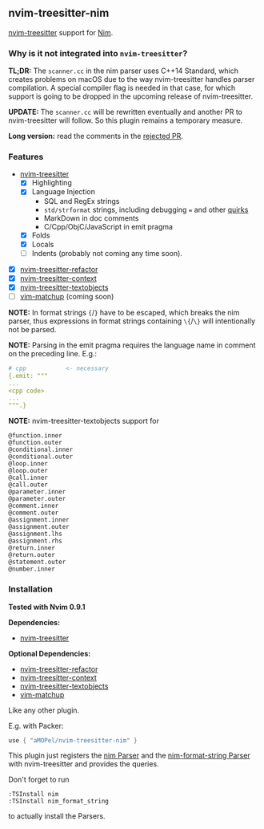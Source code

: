 ## nvim-treesitter-nim

[nvim-treesitter](https://github.com/nvim-treesitter/nvim-treesitter) support for [Nim](https://nim-lang.org).

### Why is it not integrated into `nvim-treesitter`?

**TL;DR:** The `scanner.cc` in the nim parser uses C++14 Standard,
which creates problems on macOS due to the way nvim-treesitter handles 
parser compilation. A special compiler flag is needed in that case,
for which support is going to be dropped in the upcoming release of nvim-treesitter.

**UPDATE:** The `scanner.cc` will be rewritten eventually and another PR
to nvim-treesitter will follow. So this plugin remains a temporary measure.

**Long version:** read the comments in the [rejected PR](https://github.com/nvim-treesitter/nvim-treesitter/pull/5437).

### Features

* [nvim-treesitter](https://github.com/nvim-treesitter/nvim-treesitter)
    * [x] Highlighting 
    * [x] Language Injection
      * SQL and RegEx strings
      * `std/strformat` strings, including debugging `=` and other 
        [quirks](https://nim-lang.org/docs/strformat.html#standard-format-specifiers-for-strings-integers-and-floats)
      * MarkDown in doc comments
      * C/Cpp/ObjC/JavaScript in emit pragma 
    * [x] Folds
    * [x] Locals
    * [ ] Indents (probably not coming any time soon).
* [x] [nvim-treesitter-refactor](https://github.com/nvim-treesitter/nvim-treesitter-refactor)
* [x] [nvim-treesitter-context](https://github.com/nvim-treesitter/nvim-treesitter-context)
* [x] [nvim-treesitter-textobjects](https://github.com/nvim-treesitter/nvim-treesitter-textobjects)
* [ ] [vim-matchup](https://github.com/andymass/vim-matchup) (coming soon)

**NOTE:** 
In format strings `{`/`}` have to be escaped, which breaks the nim parser,
thus expressions in format strings containing `\{`/`\}` will intentionally not be parsed.

**NOTE:** 
Parsing in the emit pragma requires the language name in comment on the preceding line.
E.g.:

```nim
# cpp           <- necessary
{.emit: """
...
<cpp code>
...
""".}
```

**NOTE:** 
nvim-treesitter-textobjects support for

```
@function.inner
@function.outer
@conditional.inner
@conditional.outer
@loop.inner
@loop.outer
@call.inner
@call.outer
@parameter.inner
@parameter.outer
@comment.inner
@comment.outer
@assignment.inner
@assignment.outer
@assignment.lhs
@assignment.rhs
@return.inner
@return.outer
@statement.outer
@number.inner
```

### Installation

**Tested with Nvim 0.9.1**

**Dependencies:**

* [nvim-treesitter](https://github.com/nvim-treesitter/nvim-treesitter)

**Optional Dependencies:**

* [nvim-treesitter-refactor](https://github.com/nvim-treesitter/nvim-treesitter-refactor)
* [nvim-treesitter-context](https://github.com/nvim-treesitter/nvim-treesitter-context)
* [nvim-treesitter-textobjects](https://github.com/nvim-treesitter/nvim-treesitter-textobjects)
* [vim-matchup](https://github.com/andymass/vim-matchup)

Like any other plugin.

E.g. with Packer:

```lua
use { "aMOPel/nvim-treesitter-nim" }
```

This plugin just registers the 
[nim Parser](https://github.com/alaviss/tree-sitter-nim) 
and the
[nim-format-string Parser](https://github.com/aMOPel/tree-sitter-nim-format-string)
with nvim-treesitter and provides the queries.

Don't forget to run

```
:TSInstall nim
:TSInstall nim_format_string
```

to actually install the Parsers.


